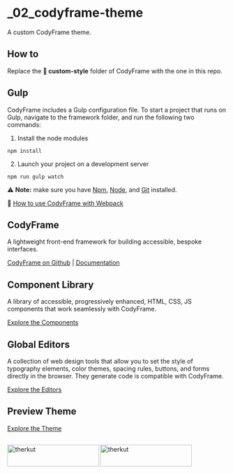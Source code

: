 
# _02_codyframe-theme
A custom CodyFrame theme.


## How to
Replace the **📁 custom-style** folder of CodyFrame with the one in this repo.


## Gulp
CodyFrame includes a Gulp configuration file. To start a project that runs on Gulp, navigate to the framework folder, and run the following two commands:

1) Install the node modules

```
npm install
```

2) Launch your project on a development server

```
npm run gulp watch
```

⚠️ **Note:** make sure you have [Npm](https://docs.npmjs.com/downloading-and-installing-node-js-and-npm), [Node](https://nodejs.org/en/download/), and [Git](https://git-scm.com/) installed.

📝 [How to use CodyFrame with Webpack](https://codyhouse.co/ds/docs/framework#webpack)


## CodyFrame
A lightweight front-end framework for building accessible, bespoke interfaces.

[CodyFrame on Github](https://github.com/CodyHouse/codyhouse-framework) | [Documentation](https://codyhouse.co/ds/get-started)

## Component Library

A library of accessible, progressively enhanced, HTML, CSS, JS components that work seamlessly with CodyFrame.

[Explore the Components](https://codyhouse.co/ds/components)

## Global Editors

A collection of web design tools that allow you to set the style of typography elements, color themes, spacing rules, buttons, and forms directly in the browser. They generate code is compatible with CodyFrame.

[Explore the Editors](https://codyhouse.co/ds/globals)

## Preview Theme

[Explore the Theme](https://therkut.github.io/_02_codyframe-theme/)

## 
<p><a href="https://www.buymeacoffee.com/therkut" target="_blank" rel="noreferrer"> <img align="left" src="https://cdn.buymeacoffee.com/buttons/v2/default-yellow.png" height="50" width="210" alt="therkut" /></a>
<a href="https://ko-fi.com/therkut" target="_blank" rel="noreferrer"> <img align="left" src="https://cdn.ko-fi.com/cdn/kofi3.png?v=3" height="50" width="210" alt="therkut" /></a></p>